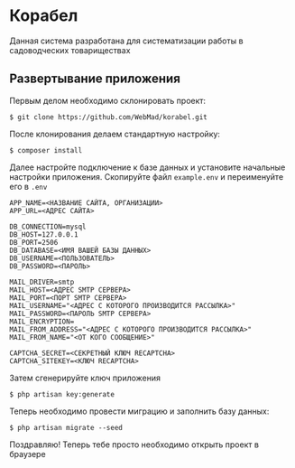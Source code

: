 # Корабел
Данная система разработана для систематизации работы в садоводческих товариществах

## Развертывание приложения
Первым делом необходимо склонировать проект: 

```
$ git clone https://github.com/WebMad/korabel.git
```

После клонирования делаем стандартную настройку:

```
$ composer install
```

Далее настройте подключение к базе данных и установите начальные настройки приложения. Cкопируйте файл `example.env` и переименуйте его в `.env`

```
APP_NAME=<НАЗВАНИЕ САЙТА, ОРГАНИЗАЦИИ>
APP_URL=<АДРЕС САЙТА>

DB_CONNECTION=mysql
DB_HOST=127.0.0.1
DB_PORT=2506
DB_DATABASE=<ИМЯ ВАШЕЙ БАЗЫ ДАННЫХ>
DB_USERNAME=<ПОЛЬЗОВАТЕЛЬ>
DB_PASSWORD=<ПАРОЛЬ>

MAIL_DRIVER=smtp
MAIL_HOST=<АДРЕС SMTP СЕРВЕРА>
MAIL_PORT=<ПОРТ SMTP СЕРВЕРА>
MAIL_USERNAME="<АДРЕС С КОТОРОГО ПРОИЗВОДИТСЯ РАССЫЛКА>"
MAIL_PASSWORD=<ПАРОЛЬ SMTP СЕРВЕРА>
MAIL_ENCRYPTION=
MAIL_FROM_ADDRESS="<АДРЕС С КОТОРОГО ПРОИЗВОДИТСЯ РАССЫЛКА>"
MAIL_FROM_NAME="<ОТ КОГО СООБЩЕНИЕ>"

CAPTCHA_SECRET=<СЕКРЕТНЫЙ КЛЮЧ RECAPTCHA>
CAPTCHA_SITEKEY=<КЛЮЧ RECAPTCHA>
```

Затем сгенерируйте ключ приложения

```
$ php artisan key:generate
```

Теперь необходимо провести миграцию и заполнить базу данных:

```
$ php artisan migrate --seed
```

Поздравляю! Теперь тебе просто необходимо открыть проект в браузере
